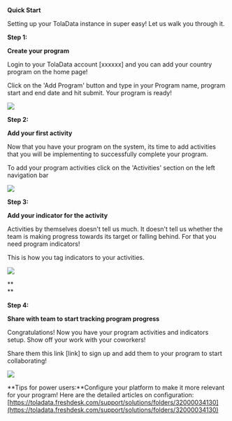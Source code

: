**Quick Start**

Setting up your TolaData instance in super easy! Let us walk you through it.



**Step 1:**

**Create your program**

Login to your TolaData account \[xxxxxx\] and you can add your country program on the home page!

Click on the 'Add Program' button and type in your Program name, program start and end date and hit submit. Your program is ready!

![](https://s3.amazonaws.com/cdn.freshdesk.com/data/helpdesk/attachments/production/32000442842/original/RNqQeCwUPl4e6EzOm3PMdatfbucHAmtF9g.gif?1506421288)

  


**Step 2:**

**Add your first activity**

Now that you have your program on the system, its time to add activities that you will be implementing to successfully complete your program. 

To add your program activities click on the 'Activities' section on the left navigation bar

![](https://s3.amazonaws.com/cdn.freshdesk.com/data/helpdesk/attachments/production/32000442944/original/R1xozv82bYaY4SlqLgOd7agknvkLe4BfiA.gif?1506422102)

  


**Step 3:**

**Add your indicator for the activity**

Activities by themselves doesn't tell us much. It doesn't tell us whether the team is making progress towards its target or falling behind. For that you need program indicators!

This is how you tag indicators to your activities.

  


![](https://s3.amazonaws.com/cdn.freshdesk.com/data/helpdesk/attachments/production/32000452316/original/Zo8FpW0vAn-tMt-DEL0eix_Ma0VB4HvoEg.gif?1506525092)

**  
**

**Step 4:**

**Share with team to start tracking program progress**

Congratulations! Now you have your program activities and indicators setup. Show off your work with your coworkers!

Share them this link \[link\] to sign up and add them to your program to start collaborating!

![](https://s3.amazonaws.com/cdn.freshdesk.com/data/helpdesk/attachments/production/32000452454/original/pbgipNv0j-6W7pS44jWHcIYpMIDJPhMHwA.png?1506526143)

  


**Tips for power users:**Configure your platform to make it more relevant for your program! Here are the detailed articles on configuration:[https://toladata.freshdesk.com/support/solutions/folders/32000034130](https://toladata.freshdesk.com/support/solutions/folders/32000034130)

